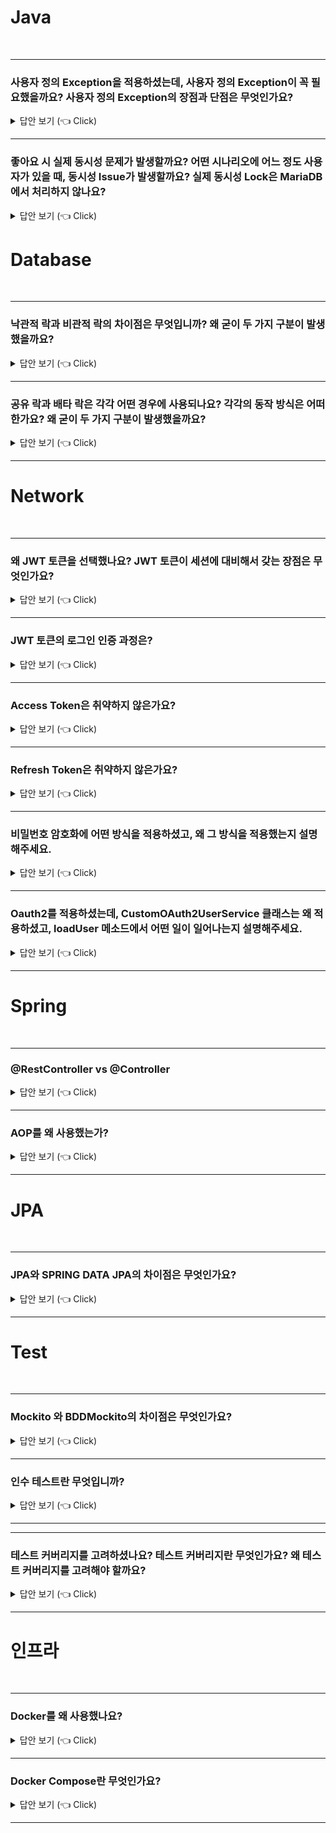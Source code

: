 

# Java
<br>

-----------------------

### 사용자 정의 Exception을 적용하셨는데, 사용자 정의 Exception이 꼭 필요했을까요? 사용자 정의 Exception의 장점과 단점은 무엇인가요?

<details>
   <summary> 답안 보기 (👈 Click)</summary>
<br />

-----------------------
+
</details>


-----------------------

### 좋아요 시 실제 동시성 문제가 발생할까요? 어떤 시나리오에 어느 정도 사용자가 있을 때, 동시성 Issue가 발생할까요? 실제 동시성 Lock은 MariaDB에서 처리하지 않나요?

<details>
   <summary> 답안 보기 (👈 Click)</summary>
<br />

-----------------------
+
</details>





# Database
<br>

-----------------------

### 낙관적 락과 비관적 락의 차이점은 무엇입니까? 왜 굳이 두 가지 구분이 발생했을까요? 

<details>
   <summary> 답안 보기 (👈 Click)</summary>
<br />

-----------------------
+ 낙관적 락
    - 일반적으로 동시성 문제가 발생하지 않을 것으로 가정해, 버전으로 동시성을 관리하는 방식입니다. 
    - 낙관적 락은 어플리케이션 레벨에서 관리됩니다.
    - 낙관적 락은 비관적 락에 비해 동시성 성능이 뛰어나다는 장점이 있습니다. 

+ 비관적 락
    - 일반적으로 동시성 문제가 발생할 것으로 가정해, 락을 걸어서 동시성을 관리하는 방식입니다.
    - 비관적 락은 DB 레벨에서 관리됩니다. 
    - 비관적 락에는 공유 락과 배타 락이 존재합니다. 
    - 공유 락은 다른 트랜잭션이 읽기는 허용하지만, 쓰기는 허용하지 않는 락을 의미합니다. 
    - 배타 락은 다른 트랜잭션이 락을 거는 것을 허용하지 않는 락을 의미합니다. 

</details>

-----------------------

### 공유 락과 배타 락은 각각 어떤 경우에 사용되나요? 각각의 동작 방식은 어떠한가요? 왜 굳이 두 가지 구분이 발생했을까요?

<details>
   <summary> 답안 보기 (👈 Click)</summary>
<br />

-----------------------
+
</details>

-----------------------



# Network
<br>

-----------------------

### 왜 JWT 토큰을 선택했나요? JWT 토큰이 세션에 대비해서 갖는 장점은 무엇인가요?

<details>
   <summary> 답안 보기 (👈 Click)</summary>
<br />

-----------------------
+ 
</details>

-----------------------

### JWT 토큰의 로그인 인증 과정은?

<details>
   <summary> 답안 보기 (👈 Click)</summary>
<br />

-----------------------
+ 클라이언트로부터 email과 password를 전달 받으면, 
  해당 email이 유효한 email인지 확인하고, 비밀번호가 저장된 비밀번호와 일치하는지 확인한다
  email과 password가 모두 일치하면, email로 클라이언트의 id를 반환 받아서, 
  access token과 refresh token을 생성한다. 
  그리고 해당 access token과 refresh token을 클라이언트에게 반환한다.   

</details>

-----------------------

### Access Token은 취약하지 않은가요?

<details>
   <summary> 답안 보기 (👈 Click)</summary>
<br />

-----------------------
+ Access Token이 악의적인 공격자로부터 탈취되면, 사용자 정보가 노출될 수 있다는 단점이 있습니다. 
  따라서 Access Token의 만료 기한을 짧게 설정하고, 
  만료 기한에 도달하면 Refresh Token으로 Access Token을 재발급하는 정책을 사용할 수 있습니다.  

</details>

-----------------------

### Refresh Token은 취약하지 않은가요?

<details>
   <summary> 답안 보기 (👈 Click)</summary>
<br />

-----------------------
+ Refresh Token도 마찬가지로 악의적인 공격자에 의해서 탈취될 위험이 있습니다. 
  따라서 최초 로그인한 IP를 DB에 저장하고, 해당 IP와 다른 IP에서 Refresh Token을 통한 Access Token의 재발급 요청이 온다면, 
  해당 Refresh Token은 삭제하는 정책을 취할 수 있습니다. 
</details>

-----------------------

### 비밀번호 암호화에 어떤 방식을 적용하셨고, 왜 그 방식을 적용했는지 설명해주세요.

<details>
   <summary> 답안 보기 (👈 Click)</summary>
<br />

-----------------------
+ 
</details>


-----------------------

### Oauth2를 적용하셨는데, CustomOAuth2UserService 클래스는 왜 적용하셨고, loadUser 메소드에서 어떤 일이 일어나는지 설명해주세요.

<details>
   <summary> 답안 보기 (👈 Click)</summary>
<br />

-----------------------
+ 
</details>

-----------------------

# Spring
<br>

-----------------------
### @RestController vs @Controller

<details>
   <summary> 답안 보기 (👈 Click)</summary>
<br />

-----------------------
+ @RestController
    - @RestController는 특정 클래스가 컨트롤러임을 나타냅니다. 
    - @RestContrller는 @Controller와 @ResponseBody가 결합된 것입니다.
    - 즉, @RestController는 기본적으로 JSON 형식으로 값을 리턴합니다. 

+ @Controller
    - @Controller는 특정 클래스가 컨트롤러임을 나타냅니다. 
    - @Controller는 기본적으로 View를 반환합니다. 
    - @Controller도 @ResponseBody를 활용하면 JSON 형식으로 값을 반환할 수 있습니다. 

</details>

-----------------------

### AOP를 왜 사용했는가?

<details>
   <summary> 답안 보기 (👈 Click)</summary>
<br />

-----------------------
+
</details>

-----------------------



# JPA
<br>

-----------------------
### JPA와 SPRING DATA JPA의 차이점은 무엇인가요?

<details>
   <summary> 답안 보기 (👈 Click)</summary>
<br />

-----------------------
+ SPRING DATA JPA는 CRUD를 처리하기 위한 공통 인터페이스를 제공합니다. 
  즉, 구현 클래스 없이 인터페이스만 작성해도 개발을 완료할 수 있게 해줍니다. 
</details>

-----------------------

# Test
<br>

-----------------------
### Mockito 와 BDDMockito의 차이점은 무엇인가요?

<details>
   <summary> 답안 보기 (👈 Click)</summary>
<br />

-----------------------
+ Mockito는 org.mockito.Mockito를 import하고, when - verify의 구조를 갖습니다. 
  BDDMockito는 org.mockito.BDDMockito를 import하고, given - when - then의 구조를 갖습니다. 
  Mockito와 BDDMockito는 기능은 같지만, 이름은 다른 클래스입니다.
  BDDMockito가 Mockito보다 가독성이 뛰어나다는 장점이 있습니다. 
   
</details>

-----------------------

### 인수 테스트란 무엇입니까?

<details>
   <summary> 답안 보기 (👈 Click)</summary>
<br />

-----------------------
+ 인수 테스트는 사용자 스토리(시나리오)에 맞춰서 하는 테스트를 의미합니다.
  인수 테스트라는 이름은 소프트웨어 인수를 목적으로 한다는데서 비롯되었으며,
  주로 사용자 관점에서 E2E 테스트입니다. 
  인수 테스트는 RestAssured, MockMvc 등을 통해서 구현 가능합니다. 
   
   
</details>

-----------------------

-----------------------

### 테스트 커버리지를 고려하셨나요? 테스트 커버리지란 무엇인가요? 왜 테스트 커버리지를 고려해야 할까요?

<details>
   <summary> 답안 보기 (👈 Click)</summary>
<br />

-----------------------
+  
</details>

-----------------------


# 인프라
<br>

-----------------------
### Docker를 왜 사용했나요?

<details>
   <summary> 답안 보기 (👈 Click)</summary>
<br />

-----------------------
+ 
</details>

-----------------------
### Docker Compose란 무엇인가요?

<details>
   <summary> 답안 보기 (👈 Click)</summary>
<br />

-----------------------
+ 
</details>

-----------------------

